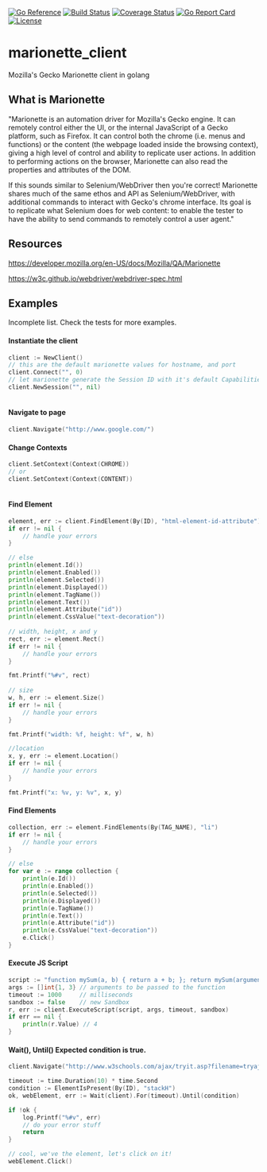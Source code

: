 [![Go Reference](https://pkg.go.dev/badge/marionette_client.svg)](https://pkg.go.dev/marionette_client)
[![Build Status](https://github.com/njasm/marionette_client/workflows/CI/badge.svg)](https://github.com/njasm/marionette_client/actions?query=workflow%3ACI)
[![Coverage Status](https://coveralls.io/repos/github/njasm/marionette_client/badge.svg?branch=master)](https://coveralls.io/github/njasm/marionette_client?branch=master)
[![Go Report Card](https://goreportcard.com/badge/github.com/njasm/marionette_client)](https://goreportcard.com/report/github.com/njasm/marionette_client)
[![License](https://img.shields.io/badge/license-MIT-blue.svg)](https://choosealicense.com/licenses/mit/)

# marionette_client
Mozilla's Gecko Marionette client in golang

## What is Marionette
"Marionette is an automation driver for Mozilla's Gecko engine. It can remotely control either the UI, or the internal 
JavaScript of a Gecko platform, such as Firefox. It can control both the chrome (i.e. menus and functions) or the content 
(the webpage loaded inside the browsing context), giving a high level of control and ability to replicate user actions. 
In addition to performing actions on the browser, Marionette can also read the properties and attributes of the DOM.

If this sounds similar to Selenium/WebDriver then you're correct! Marionette shares much of the same ethos and API as 
Selenium/WebDriver, with additional commands to interact with Gecko's chrome interface. Its goal is to replicate what 
Selenium does for web content: to enable the tester to have the ability to send commands to remotely control a user agent." 

## Resources
https://developer.mozilla.org/en-US/docs/Mozilla/QA/Marionette 

https://w3c.github.io/webdriver/webdriver-spec.html

## Examples
Incomplete list. Check the tests for more examples.

#### Instantiate the client
```go
client := NewClient()
// this are the default marionette values for hostname, and port 
client.Connect("", 0)
// let marionette generate the Session ID with it's default Capabilities
client.NewSession("", nil) 
	
```

#### Navigate to page
```go
client.Navigate("http://www.google.com/")
```

#### Change Contexts
```go
client.SetContext(Context(CHROME))
// or
client.SetContext(Context(CONTENT))
	
```

#### Find Element
```go
element, err := client.FindElement(By(ID), "html-element-id-attribute")
if err != nil {
	// handle your errors
}

// else
println(element.Id())
println(element.Enabled())
println(element.Selected())
println(element.Displayed())
println(element.TagName())
println(element.Text())
println(element.Attribute("id"))
println(element.CssValue("text-decoration"))
	
// width, height, x and y
rect, err := element.Rect()
if err != nil {
    // handle your errors
}

fmt.Printf("%#v", rect)
	
// size
w, h, err := element.Size()
if err != nil {
	// handle your errors
}

fmt.Printf("width: %f, height: %f", w, h)

//location
x, y, err := element.Location()
if err != nil {
    // handle your errors
}

fmt.Printf("x: %v, y: %v", x, y)
```

#### Find Elements
```go
collection, err := element.FindElements(By(TAG_NAME), "li")
if err != nil {
	// handle your errors
}

// else
for var e := range collection {
	println(e.Id())
   	println(e.Enabled())
   	println(e.Selected())
   	println(e.Displayed())
   	println(e.TagName())
   	println(e.Text())
   	println(e.Attribute("id"))
   	println(e.CssValue("text-decoration"))
   	e.Click()
}
```

#### Execute JS Script
```go
script := "function mySum(a, b) { return a + b; }; return mySum(arguments[0], arguments[1]);"
args := []int{1, 3} // arguments to be passed to the function
timeout := 1000     // milliseconds
sandbox := false    // new Sandbox
r, err := client.ExecuteScript(script, args, timeout, sandbox)
if err == nil {
    println(r.Value) // 4 
}
```

#### Wait(), Until() Expected condition is true.
```go
client.Navigate("http://www.w3schools.com/ajax/tryit.asp?filename=tryajax_get")

timeout := time.Duration(10) * time.Second
condition := ElementIsPresent(By(ID), "stackH")
ok, webElement, err := Wait(client).For(timeout).Until(condition)

if !ok {
	log.Printf("%#v", err)
	// do your error stuff
	return
}

// cool, we've the element, let's click on it!
webElement.Click()
```
